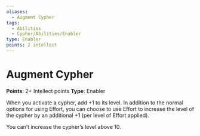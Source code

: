 ```yaml
---
aliases:
  - Augment Cypher
tags:
  - Abilities
  - Cypher/Abilities/Enabler
type: Enabler
points: 2 intellect
---
```


# Augment Cypher

**Points**: 2+ Intellect points
**Type**: Enabler

When you activate a cypher, add +1 to its level. In addition to the normal options for using Effort, you can choose to use Effort to increase the level of the cypher by an additional +1 (per level of Effort applied).

You can’t increase the cypher’s level above 10.
